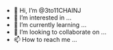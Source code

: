 - 👋 Hi, I’m @3to11CHAINJ
- 👀 I’m interested in ...
- 🌱 I’m currently learning ...
- 💞️ I’m looking to collaborate on ...
- 📫 How to reach me ...

<!---
3to11CHAINJ/3to11CHAINJ is a ✨ special ✨ repository because its `README.md` (this file) appears on your GitHub profile.
You can click the Preview link to take a look at your changes.
--->
